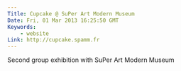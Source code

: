 ```yaml
---
Title: Cupcake @ SuPer Art Modern Museum
Date: Fri, 01 Mar 2013 16:25:50 GMT
Keywords:
    - website
Link: http://cupcake.spamm.fr
---
```


Second group exhibition with SuPer Art Modern Museum